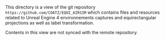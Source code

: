 This directory is a view of the git repository `https://github.com/COATZ/EQUI_AIRSIM` which contains files and resources related to Unreal Engine 4 environnements captures and equirectangular projections as well as label transformation.

Contents in this view are not synced with the remote repository.
